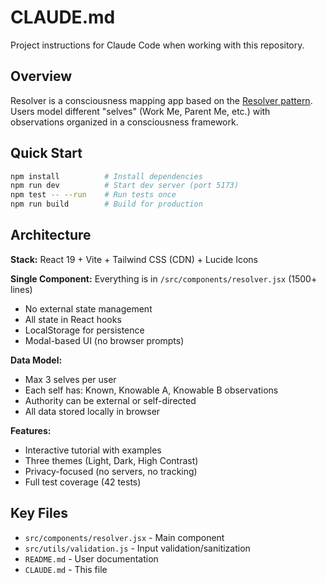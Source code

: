 # CLAUDE.md

Project instructions for Claude Code when working with this repository.

## Overview

Resolver is a consciousness mapping app based on the [Resolver pattern](https://www.isaacbowen.com/2025/06/04/resolver). Users model different "selves" (Work Me, Parent Me, etc.) with observations organized in a consciousness framework.

## Quick Start

```bash
npm install          # Install dependencies
npm run dev          # Start dev server (port 5173)
npm test -- --run    # Run tests once
npm run build        # Build for production
```

## Architecture

**Stack:** React 19 + Vite + Tailwind CSS (CDN) + Lucide Icons

**Single Component:** Everything is in `/src/components/resolver.jsx` (1500+ lines)
- No external state management
- All state in React hooks
- LocalStorage for persistence
- Modal-based UI (no browser prompts)

**Data Model:**
- Max 3 selves per user
- Each self has: Known, Knowable A, Knowable B observations
- Authority can be external or self-directed
- All data stored locally in browser

**Features:**
- Interactive tutorial with examples
- Three themes (Light, Dark, High Contrast)
- Privacy-focused (no servers, no tracking)
- Full test coverage (42 tests)

## Key Files

- `src/components/resolver.jsx` - Main component
- `src/utils/validation.js` - Input validation/sanitization
- `README.md` - User documentation
- `CLAUDE.md` - This file